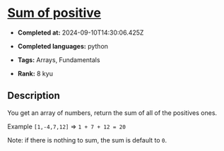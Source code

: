# [Sum of positive](https://www.codewars.com/kata/5715eaedb436cf5606000381)

- **Completed at:** 2024-09-10T14:30:06.425Z

- **Completed languages:** python

- **Tags:** Arrays, Fundamentals

- **Rank:** 8 kyu

## Description

You get an array of numbers, return the sum of all of the positives ones.

Example `[1,-4,7,12]` => `1 + 7 + 12 = 20`

Note: if there is nothing to sum, the sum is default to `0`.
